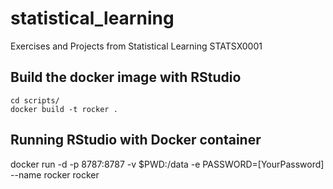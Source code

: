 # statistical_learning
Exercises and Projects from Statistical Learning STATSX0001

## Build the docker image with RStudio
```
cd scripts/
docker build -t rocker .
```

## Running RStudio with Docker container
 docker run -d -p 8787:8787 -v $PWD:/data -e PASSWORD=[YourPassword] --name rocker rocker
